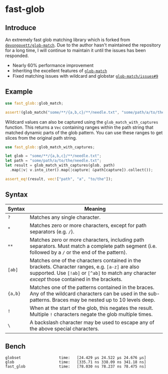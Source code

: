 # fast-glob

## Introduce

An extremely fast glob matching library which is forked from [`devongovett/glob-match`](https://github.com/devongovett/glob-match). Due to the author hasn't maintained the repository for a long time, I will continue to maintain it until the issues has been responded.

* Nearly 60% performance improvement
* Inheriting the excellent features of [`glob-match`](https://github.com/devongovett/glob-match)
* Fixed matching issues with wildcard and globstar [`glob-match/issues#9`](https://github.com/devongovett/glob-match/issues/9)

## Example

```rust
use fast_glob::glob_match;

assert!(glob_match("some/**/{a,b,c}/**/needle.txt", "some/path/a/to/the/needle.txt"));
```

Wildcard values can also be captured using the `glob_match_with_captures` function. This returns a `Vec` containing ranges within the path string that matched dynamic parts of the glob pattern. You can use these ranges to get slices from the original path string.

```rust
use fast_glob::glob_match_with_captures;

let glob = "some/**/{a,b,c}/**/needle.txt";
let path = "some/path/a/to/the/needle.txt";
let result = glob_match_with_captures(glob, path)
  .map(|v| v.into_iter().map(|capture| &path[capture]).collect());

assert_eq!(result, vec!["path", "a", "to/the"]);
```

## Syntax

| Syntax  | Meaning                                                                                                                                                                                             |
| ------- | --------------------------------------------------------------------------------------------------------------------------------------------------------------------------------------------------- |
| `?`     | Matches any single character.                                                                                                                                                                       |
| `*`     | Matches zero or more characters, except for path separators (e.g. `/`).                                                                                                                             |
| `**`    | Matches zero or more characters, including path separators. Must match a complete path segment (i.e. followed by a `/` or the end of the pattern).                                                  |
| `[ab]`  | Matches one of the characters contained in the brackets. Character ranges, e.g. `[a-z]` are also supported. Use `[!ab]` or `[^ab]` to match any character _except_ those contained in the brackets. |
| `{a,b}` | Matches one of the patterns contained in the braces. Any of the wildcard characters can be used in the sub-patterns. Braces may be nested up to 10 levels deep.                                     |
| `!`     | When at the start of the glob, this negates the result. Multiple `!` characters negate the glob multiple times.                                                                                     |
| `\`     | A backslash character may be used to escape any of the above special characters.                                                                                                                    |

## Bench

```
globset                 time:   [24.429 µs 24.522 µs 24.676 µs]
glob                    time:   [335.71 ns 338.09 ns 341.18 ns]
fast_glob               time:   [78.030 ns 78.237 ns 78.475 ns]
```